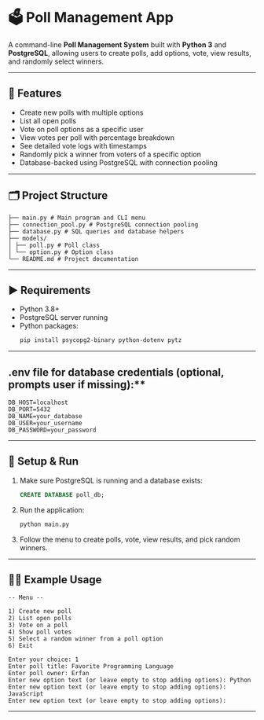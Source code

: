 # 🗳️ Poll Management App

A command-line **Poll Management System** built with **Python 3** and **PostgreSQL**, allowing users to create polls, add options, vote, view results, and randomly select winners.  

---

## 📌 Features
- Create new polls with multiple options  
- List all open polls  
- Vote on poll options as a specific user  
- View votes per poll with percentage breakdown  
- See detailed vote logs with timestamps  
- Randomly pick a winner from voters of a specific option  
- Database-backed using PostgreSQL with connection pooling  

---

## 🗂 Project Structure

    ├── main.py # Main program and CLI menu
    ├── connection_pool.py # PostgreSQL connection pooling
    ├── database.py # SQL queries and database helpers
    ├── models/
    │ ├── poll.py # Poll class
    │ └── option.py # Option class
    └── README.md # Project documentation

---

## ▶️ Requirements
- Python 3.8+  
- PostgreSQL server running  
- Python packages:
    ```bash
    pip install psycopg2-binary python-dotenv pytz

---

## .env file for database credentials (optional, prompts user if missing):**
    DB_HOST=localhost
    DB_PORT=5432
    DB_NAME=your_database
    DB_USER=your_username
    DB_PASSWORD=your_password

---

## 🏁 Setup & Run

1. Make sure PostgreSQL is running and a database exists:
    ```sql
    CREATE DATABASE poll_db;

2. Run the application:
    ```bash
   python main.py

3. Follow the menu to create polls, vote, view results, and pick random winners.

---

## 🧑‍💻 Example Usage

    -- Menu --
    
    1) Create new poll
    2) List open polls
    3) Vote on a poll
    4) Show poll votes
    5) Select a random winner from a poll option
    6) Exit
    
    Enter your choice: 1
    Enter poll title: Favorite Programming Language
    Enter poll owner: Erfan
    Enter new option text (or leave empty to stop adding options): Python
    Enter new option text (or leave empty to stop adding options): JavaScript
    Enter new option text (or leave empty to stop adding options): 

---
